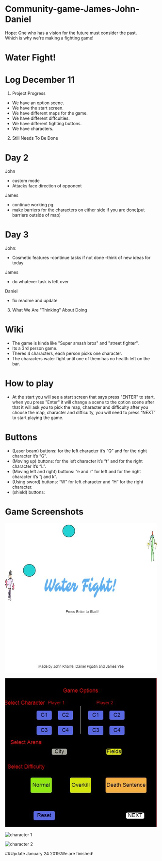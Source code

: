 # Community-game-James-John-Daniel
Hope: One who has a vision for the future must consider the past.
<br>
Which is why we're making a fighting game!<br>

# Water Fight!

# Log December 11
1. Project Progress
- We have an option scene.
- We have the start screen.
- We have different maps for the game.
- We have different diffculties.
- We have different fighting buttons.
- We have characters.


2. Still Needs To Be Done
# Day 2
John 
- custom mode
- Attacks face direction of opponent

James
- continue working pg
- make barriers for the characters on either side if you are done(put barriers outside of map)

# Day 3

John:
- Cosmetic features
-continue tasks if not done
-think of new ideas for today

James
- do whatever task is left over

Daniel
- fix readme and update 
 

3. What We Are "Thinking" About Doing




# Wiki 
- The game is kinda like "Super smash bros" and "street fighter".
- Its a 3rd person game.
- Theres 4 characters, each person picks one character.  
- The characters water fight until one of them has no health left on the bar.


# How to play
- At the start you will see a start screen that says press "ENTER" to start, when you press "Enter" it will change a scene to the option scene after that it will ask you to pick the map, character and difficulty after you choose the  map, character and difficulty, you will need to press “NEXT” to start playing the game.
# Buttons
- (Laser beam) buttons: for the left character it’s “Q” and for the right character it’s “G”.
- (Moving up) buttons: for the left character it’s “t” and for the right character it’s “L”.
- (Moving left and right) buttons: “e and r” for left and for the right character it’s “j and k”.
- (Using sword) buttons: “W” for left character and “H” for the right character.
- (shield) buttons:

# Game Screenshots

![start screen](https://github.com/MIRACLESHEEP/Community-game-James-John-Daniel/blob/master/pictures/new1%20startscrean.JPG)

![option screen](https://github.com/MIRACLESHEEP/Community-game-James-John-Daniel/blob/master/pictures/new%20optionscrean.JPG)

![character 1](https://github.com/NeighborhoodDeficiency/Community-game-James-John-Daniel/blob/master/pictures/banditcharacter.PNG)

![character 2](https://github.com/NeighborhoodDeficiency/Community-game-James-John-Daniel/blob/master/pictures/monke2.PNG)

##Update January 24 2019:We are finished!






